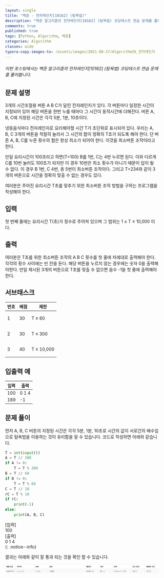 ```yaml
---
layout: single
title: "백준 - 전자레인지[10162] (탐욕법)"
description: "백준 알고리즘의 전자레인지[10162] (탐욕법) 코딩테스트 연습 문제를 풀어봅니다."
comments: true
published: true
tags: [Python, Algorithm, 백준]
categories: Algorithm
classes: wide
typora-copy-images-to: /assets/images/2021-08-27/Algorithm26_전자레인지
---
```


###### 이번 포스팅에서는 백준 알고리즘의 전자레인지[10162] (탐욕법) 코딩테스트 연습 문제를 풀어봅니다.

## 문제 설명
3개의 시간조절용 버튼 A B C가 달린 전자레인지가 있다. 각 버튼마다 일정한 시간이 지정되어 있어 해당 버튼을 한번 누를 때마다 그 시간이 동작시간에 더해진다. 버튼 A, B, C에 지정된 시간은 각각 5분, 1분, 10초이다.<br>

냉동음식마다 전자레인지로 요리해야할 시간 T가 초단위로 표시되어 있다. 우리는 A, B, C 3개의 버튼을 적절히 눌러서 그 시간의 합이 정확히 T초가 되도록 해야 한다. 단 버튼 A, B, C를 누른 횟수의 합은 항상 최소가 되어야 한다. 이것을 최소버튼 조작이라고 한다. <br>

만일 요리시간이 100초라고 하면(T=100) B를 1번, C는 4번 누르면 된다. 이와 다르게 C를 10번 눌러도 100초가 되지만 이 경우 10번은 최소 횟수가 아니기 때문이 답이 될 수 없다. 이 경우 B 1번, C 4번, 총 5번이 최소버튼 조작이다. 그리고 T=234와 같이 3개의 버튼으로 시간을 정확히 맞출 수 없는 경우도 있다. <br>

여러분은 주어진 요리시간 T초를 맞추기 위한 최소버튼 조작 방법을 구하는 프로그램을 작성해야 한다. <br>

## 입력
첫 번째 줄에는 요리시간 T(초)가 정수로 주어져 있으며 그 범위는 1 ≤ T ≤ 10,000 이다. <br>

## 출력
여러분은 T초를 위한 최소버튼 조작의 A B C 횟수를 첫 줄에 차례대로 출력해야 한다. 각각의 횟수 사이에는 빈 칸을 둔다. 해당 버튼을 누르지 않는 경우에는 숫자 0을 출력해야한다. 만일 제시된 3개의 버튼으로 T초를 맞출 수 없으면 음수 -1을 첫 줄에 출력해야 한다. <br>

## 서브태스크
<table>
    <thead>
        <th>번호</th><th>배점</th><th>제한</th>
    </thead>
    <tbody>
        <tr><td>1</td><td>30</td><td><p>T &le; 60</p></td></tr>
        <tr><td>2</td><td>30</td><td><p>T &le; 300</p></td></tr>
        <tr><td>3</td><td>40</td><td><p>T &le; 10,000</p></td></tr>
    </tbody>
</table>

## 입출력 예
<table>
    <thead>
        <tr><th>입력</th><th>출력</th></tr>
    </thead>
    <tbody>
        <tr><td>100</td><td>0 1 4</td></tr>
        <tr><td>189</td><td>-1</td></tr>
    </tbody>
</table>

## 문제 풀이
먼저 A, B, C 버튼의 지정된 시간은 각각 5분, 1분, 10초로 시간의 값이 서로간의 배수임으로 탐욕법을 이용하는 것이 유리함을 알 수 있습니다. 코드로 작성하면 아래와 같습니다.<br>


```python
T = int(input())
A = T // 300
if A != 0:
    T = T % 300
B = T // 60
if B != 0:
    T = T % 60
C = T // 10
rC = T % 10
if rC:
    print(-1)
else:
    print(A, B, C)
```

[입력]<br>
100<br>
[출력]<br>
0 1 4<br>
{: .notice--info}
    

결과는 아래와 같이 잘 통과 되는 것을 확인 할 수 있습니다.<br>
<center>
<img src="/assets/images/2021-08-27/Algorithm26_전자레인지/1.png" alt="1"/>
</center>
